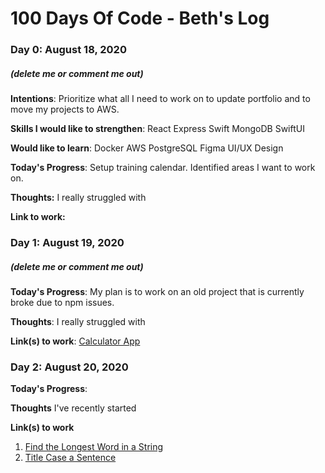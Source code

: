 # 100 Days Of Code - Beth's Log

### Day 0: August 18, 2020
##### (delete me or comment me out)

**Intentions**: Prioritize what all I need to work on to update portfolio and to move my projects to AWS.

**Skills I would like to strengthen**:
    React
    Express
    Swift
    MongoDB
    SwiftUI

**Would like to learn**:
    Docker
    AWS
    PostgreSQL
    Figma
    UI/UX Design

**Today's Progress**: Setup training calendar. Identified areas I want to work on.

**Thoughts:** I really struggled with 

**Link to work:** 

### Day 1: August 19, 2020
##### (delete me or comment me out)

**Today's Progress**: My plan is to work on an old project that is currently broke due to npm issues.

**Thoughts**: I really struggled with 

**Link(s) to work**: [Calculator App](http://www.example.com)


### Day 2: August 20, 2020

**Today's Progress**: 

**Thoughts** I've recently started 

**Link(s) to work**
1. [Find the Longest Word in a String](https://www.freecodecamp.com/challenges/find-the-longest-word-in-a-string)
2. [Title Case a Sentence](https://www.freecodecamp.com/challenges/title-case-a-sentence)
